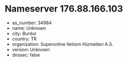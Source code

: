 # Nameserver 176.88.166.103

* as_number: 34984
* name: Unknown
* city: Burdur
* country: TR
* organization: Superonline Iletisim Hizmetleri A.S.
* version: Unknown
* dnssec: false
